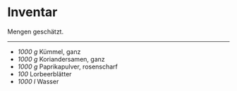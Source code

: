 # Inventar

Mengen geschätzt.

---

- *1000 g* Kümmel, ganz
- *1000 g* Koriandersamen, ganz
- *1000 g* Paprikapulver, rosenscharf
- *100* Lorbeerblätter
- *1000 l* Wasser